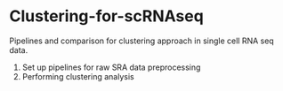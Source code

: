 # Clustering-for-scRNAseq
Pipelines and comparison for clustering approach in single cell RNA seq data.

1. Set up pipelines for raw SRA data preprocessing
2. Performing clustering analysis
